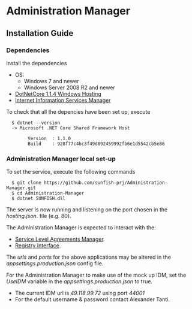 # Administration Manager

## Installation Guide

### Dependencies 

Install the dependencies 
- OS:
	- Windows 7 and newer
	- Windows Server 2008 R2 and newer
- [DotNetCore 1.1.4 Windows Hosting](http://download.microsoft.com/download/6/F/B/6FB4F9D2-699B-4A40-A674-B7FF41E0E4D2/DotNetCore.1.0.7_1.1.4-WindowsHosting.exe)
- [Internet Information Services Manager](https://docs.microsoft.com/en-us/aspnet/core/publishing/iis?tabs=aspnetcore1x)

To check that all the depencies have been set up, execute
```
  $ dotnet --version
  -> Microsoft .NET Core Shared Framework Host

		Version  : 1.1.0
		Build    : 928f77c4bc3f49d892459992fb6e1d5542cb5e86
```

### Administration Manager local set-up

To set the service, execute the following commands
``` 
  $ git clone https://github.com/sunfish-prj/Administration-Manager.git
  $ cd Administration-Manager
  $ dotnet SUNFISH.dll
```
The server is now running and listening on the port chosen in the *hosting.json*. file (e.g. 80).  

The Administration Manager is expected to interact with the:
- [Service Level Agreements Manager](https://github.com/sunfish-prj/SLAM).
- [Registry Interface](https://github.com/sunfish-prj/Registry-Interface.git).

The *urls* and *ports* for the above applications may be altered in the *appsettings.production.json* config file.

For the Administration Manager to make use of the mock up IDM, set the *UseIDM* variable in the *appsettings.production.json* to true.
- The current IDM url is *49.118.99.72* using port *44001* 
- For the default username & password contact Alexander Tanti.
